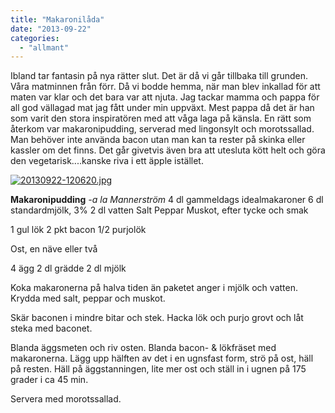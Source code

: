 ```yaml
---
title: "Makaronilåda"
date: "2013-09-22"
categories: 
  - "allmant"
---
```


Ibland tar fantasin på nya rätter slut. Det är då vi går tillbaka till grunden. Våra matminnen från förr. Då vi bodde hemma, när man blev inkallad för att maten var klar och det bara var att njuta. Jag tackar mamma och pappa för all god vällagad mat jag fått under min uppväxt. Mest pappa då det är han som varit den stora inspiratören med att våga laga på känsla. En rätt som återkom var makaronipudding, serverad med lingonsylt och morotssallad. Man behöver inte använda bacon utan man kan ta rester på skinka eller kassler om det finns. Det går givetvis även bra att utesluta kött helt och göra den vegetarisk....kanske riva i ett äpple istället.  
  
[![20130922-120620.jpg](images/20130922-120620.jpg)](http://import.local/wp-content/uploads/2013/09/20130922-120620.jpg)

**Makaronipudding** _\-a la Mannerström_ 4 dl gammeldags idealmakaroner 6 dl standardmjölk, 3% 2 dl vatten Salt Peppar Muskot, efter tycke och smak

1 gul lök 2 pkt bacon 1/2 purjolök

Ost, en näve eller två

4 ägg 2 dl grädde 2 dl mjölk

Koka makaronerna på halva tiden än paketet anger i mjölk och vatten. Krydda med salt, peppar och muskot.

Skär baconen i mindre bitar och stek. Hacka lök och purjo grovt och låt steka med baconet.

Blanda äggsmeten och riv osten. Blanda bacon- & lökfräset med makaronerna. Lägg upp hälften av det i en ugnsfast form, strö på ost, häll på resten. Häll på äggstanningen, lite mer ost och ställ in i ugnen på 175 grader i ca 45 min.

Servera med morotssallad.
